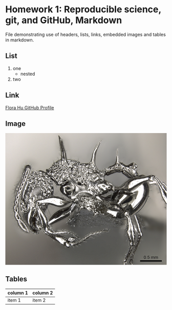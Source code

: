 # Homework 1: Reproducible science, git, and GitHub, Markdown

File demonstrating use of headers, lists, links, embedded images and tables in markdown.

## List
1. one
    - nested
2. two

## Link

[Flora Hu GitHub Profile](https://github.com/hufflaa)

## Image
![Image of acanthomyrmex ferox](https://github.com/hufflaa/tfcb-homework01/blob/ec71b5d70b6b22dce0f9eca0b668589f09004d9d/images/acanthomyrmex_ferox.jpg)
## Tables

|column 1 | column 2|
|---------|---------|
|item 1| item 2|